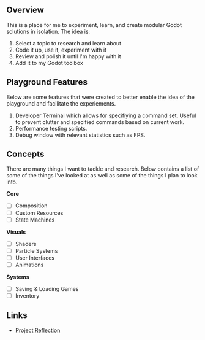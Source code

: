 ## Overview
This is a place for me to experiment, learn, and create modular Godot solutions in isolation. The idea is:
1. Select a topic to research and learn about
2. Code it up, use it, experiment with it
3. Review and polish it until I'm happy with it
4. Add it to my Godot toolbox

## Playground Features
Below are some features that were created to better enable the idea of the playground and facilitate the experiements.

1. Developer Terminal which allows for specifiying a command set. Useful to prevent clutter and specified commands based on current work. 
2. Performance testing scripts.
3. Debug window with relevant statistics such as FPS.

## Concepts
There are many things I want to tackle and research. Below contains a list of some of the things I've looked at as well as some of the things I plan to look into. 

**Core**
- [ ] Composition
- [ ] Custom Resources
- [ ] State Machines

**Visuals**
- [ ] Shaders
- [ ] Particle Systems
- [ ] User Interfaces
- [ ] Animations

**Systems**
- [ ] Saving & Loading Games
- [ ] Inventory

## Links
- [Project Reflection](https://www.hunter-baker.com/pages/projects/godotplayground.html)
